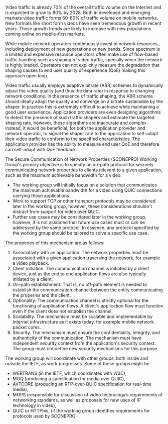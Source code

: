 Video traffic is already 70% of the overall traffic volume on the Internet and is expected to grow to 80% by 2028.
Both in developed and emerging markets video traffic forms 50-80% of traffic volume on mobile networks.
New formats like short form videos have seen tremendous growth in recent years.
These growth trends are likely to increase with new populations coming online on mobile-first markets.

While mobile network operators continuously invest in network resources, including deployment of new generations or new bands.
Since spectrum is a limited and expensive resource operators often make use of flow-based traffic handling such as shaping of video traffic, specially when the network is highly loaded.
Operators can not explicitly measure the degradation that shaping causes to end user quality of experience (QoE) making this approach open loop. 

Video traffic usually employs adaptive bitrate (ABR) schemes to dynamically adjust the video quality (and thus the data rate) in response to changing network conditions.
In the presence of traffic shaping, the ABR scheme should ideally adapt the quality and converge on a bitrate sustainable by the shaper.
In practice this is extremely difficult to achieve while maintaining a good user experience.
Application providers are even designing algorithms to detect the presence of such traffic shapers and estimate the targeted shaping rate, however, these algorithms are inaccurate and complex.
Instead, it would be beneficial, for both the application provider and network operator, to signal the shaper rate to the application to self-adapt their video traffic to conform to the specified characteristics.
The application provider has the ability to measure end user QoE and therefore can self-adapt with QoE feedback.

The Secure Communication of Network Properties (SCONEPRO) Working Group's primary objective is to specify an on-path protocol for securely communicating network properties to clients relevant to a given application, such as the maximum achievable bandwidth for a video. 
- The working group will initially focus on a solution that communicates the maximum achievable bandwidth for a video using QUIC connections carrying those applications.
- Work to support TCP or other transport protocols may be considered later in the working group, however, these considerations shouldn't distract from support for video over QUIC. 
- Further use cases may be considered later in the working group, however, it is not assumed that future use cases must or can be addressed by the same protocol. In essence, any protocol specified by the working group should be tailored to solve a specific use case.

The properies of this mechanism are as follows:

1. Associativity with an application. 
The network properties must be associated with a given application traversing the network, for example a video playback.
1. Client initiation.
The communication channel is initiated by a client device, just as the end to end application flows are also typically initiated by a client.
1. On-path establishment.
That is, no off-path element is needed to establish the communication channel between the entity communicating the properies and the client.
1. Optionality.
The communication channel is strictly optional for the functioning of application flows.
A client's application flow must function even if the client does not establish the channel.
1. Scalability.
The mechanism must be scalable and implementable by Internet infrastructure as it exists today, for example mobile network packet cores.
1. Security.
The mechanism must ensure the confidentiality, integrity, and authenticity of the communication.
The mechanism must have independent security context from the application's security context.
The group must not define new security mechanisms for this purpose.

The working group will coordinate with other groups, both inside and outside the IETF, as work progresses. Some of these groups might be
* WEBTRANS (in the IETF, which coordinates with W3C),
* MOQ (producing a specification for media over QUIC), 
* AVTCORE (producing an RTP-over-QUIC specification for real-time media), 
* MOPS (responsible for  discussion of video technology’s requirements of networking standards, as well as proposals for new uses of IP technology in video),
* QUIC or HTTPbis, (if the working group identifies requirements for protocols used by SCONEPRO
